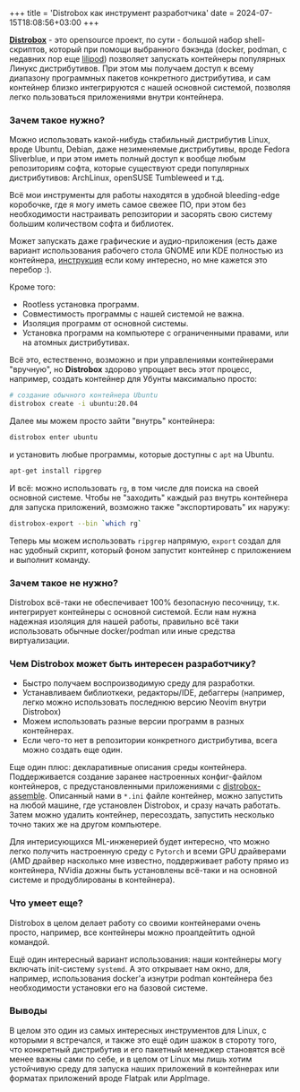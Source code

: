 +++
title = 'Distrobox как инструмент разработчика'
date = 2024-07-15T18:08:56+03:00
+++

[**Distrobox**](https://distrobox.it/) - это opensource проект, по сути - большой набор shell-скриптов, который при помощи выбранного бэкэнда (docker, podman, с недавних пор еще [lilipod](https://github.com/89luca89/lilipod)) позволяет запускать контейнеры популярных Линукс дистрибутивов.
При этом мы получаем доступ к всему диапазону программных пакетов конкретного дистрибутива, и
сам контейнер близко интегрируются с нашей основной системой, позволяя легко пользоваться приложениями внутри контейнера.

### Зачем такое нужно?

Можно использовать какой-нибудь стабильный дистрибутив Linux, вроде Ubuntu, Debian, даже незименяемые дистрибутивы, вроде Fedora Sliverblue,
и при этом иметь полный доступ к вообще любым репозиториям софта, которые существуют среди популярных дистрибутивов: ArchLinux, openSUSE Tumbleweed
и т.д.

Всё мои инструменты для работы находятся в удобной bleeding-edge коробочке, где я могу иметь самое свежее ПО, при этом 
без необходимости настраивать репозитории и засорять свою систему большим количеством софта и библиотек.

Может запускать даже графические и аудио-приложения
(есть даже вариант использования рабочего стола GNOME или KDE полностью из контейнера, [инструкция](https://github.com/89luca89/distrobox/blob/main/docs/posts/run_latest_gnome_kde_on_distrobox.md) если кому интересно, но мне кажется это перебор :).

Кроме того:

- Rootless установка программ.
- Совместимость программы с нашей системой не важна.
- Изоляция программ от основной системы.
- Установка программ на компьютере с ограниченными правами, или на атомных дистрибутивах.

Всё это, естественно, возможно и при управлениями контейнерами "вручную",
но **Distrobox** здорово упрощает весь этот процесс, например, создать контейнер для Убунты максимально просто:

```sh
# создание обычного контейнера Ubuntu
distrobox create -i ubuntu:20.04
```

Далее мы можем просто зайти "внутрь" контейнера:

```sh
distrobox enter ubuntu
```

и установить любые программы, которые доступны с `apt` на Ubuntu.

```sh
apt-get install ripgrep
```

И всё: можно использовать `rg`, в том числе для поиска на своей основной системе.
Чтобы не "заходить" каждый раз внутрь контейнера для запуска приложений, возможно также "экспортировать"
их наружу:

```sh
distrobox-export --bin `which rg`
```

Теперь мы можем использовать `ripgrep` напрямую, `export` создал для нас удобный скрипт, который
фоном запустит контейнер с приложением и выполнит команду.

### Зачем такое не нужно?

Distrobox всё-таки не обеспечивает 100% безопасную песочницу, т.к. интегрирует контейнеры с основной системой.
Если нам нужна надежная изоляция для нашей работы, правильно всё таки использовать обычные docker/podman или иные 
средства виртуализации.

### Чем Distrobox может быть интересен разработчику?

- Быстро получаем воспроизводимую среду для разработки.
- Устанавливаем библиоткеки, редакторы/IDE, дебаггеры 
(например, легко можно использовать последнюю версию Neovim внутри Distrobox)
- Можем использовать разные версии программ в разных контейнерах.
- Если чего-то нет в репозитории конкретного дистрибутива, всега можно создать еще один.

Еще один плюс: декларативные описания среды контейнера.
Поддерживается создание заранее настроенных конфиг-файлом контейнеров, с предустановленными приложениями
с [distrobox-assemble](https://distrobox.it/usage/distrobox-assemble/).
Описанный нами в `*.ini` файле контейнер, можно запустить на любой машине, где установлен Distrobox, и сразу начать работать.
Затем можно удалить контейнер, пересоздать, запустить несколько точно таких же на другом компьютере.

Для интерисующихся ML-инженерией будет интересно,
что можно легко получить настроенную среду с `Pytorch` и всеми GPU драйверами
(AMD драйвер насколько мне известно, поддерживает работу прямо из контейнера, NVidia дожны быть установлены всё-таки и на основной системе 
и продублированы в контейнера).

### Что умеет еще?

Distrobox в целом делает работу со своими контейнерами очень просто, например, все контейнеры можно
проапдейтить одной командой.

Ещё один интересный вариант использования: наши контейнеры могу включать init-систему `systemd`.
А это открывает нам окно, для, например, использования docker'а изнутри podman контейнера
без необходимости установки его на базовой системе.

### Выводы

В целом это один из самых интересных инструментов для Linux, с которыми я встречался,
и также это ещё один шажок в стороту того, что конкретный дистрибутив и его пакетный менеджер
становятся всё менее важны сами по себе, и в целом от Linux мы лишь хотим устойчивую среду
для запуска наших приложений в контейнерах или форматах приложений вроде Flatpak или AppImage.

